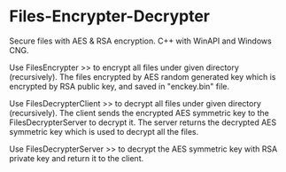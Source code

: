 # Files-Encrypter-Decrypter
Secure files with AES &amp; RSA encryption.
C++ with WinAPI and Windows CNG.

Use FilesEncrypter >> to encrypt all files under given directory (recursively).
The files encrypted by AES random generated key which is encrypted by RSA public key, and saved in "enckey.bin" file.

Use FilesDecrypterClient >> to decrypt all files under given directory (recursively).
The client sends the encrypted AES symmetric key to the FilesDecrypterServer to decrypt it.
The server returns the decrypted AES symmetric key which is used to decrypt all the files.

Use FilesDecrypterServer >> to decrypt the AES symmetric key with RSA private key and return it to the client.

